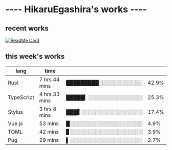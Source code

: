 # ---- HikaruEgashira's works ----

## recent works

[![ReadMe Card](https://github-readme-stats.vercel.app/api/pin/?username=twin-te&repo=twinte-front)](https://github.com/twin-te/twinte-front)

## this week's works

| lang        | time           |                       |        |
| ----------- | -------------- | --------------------- | ------ |
| Rust        | 7 hrs 44 mins  | █████████░░░░░░░░░░░░ |  42.9% |
| TypeScript  | 4 hrs 33 mins  | █████▎░░░░░░░░░░░░░░░ |  25.3% |
| Stylus      | 3 hrs 8 mins   | ███▋░░░░░░░░░░░░░░░░░ |  17.4% |
| Vue.js      | 53 mins        | █░░░░░░░░░░░░░░░░░░░░ |   4.9% |
| TOML        | 42 mins        | ▊░░░░░░░░░░░░░░░░░░░░ |   3.9% |
| Pug         | 29 mins        | ▌░░░░░░░░░░░░░░░░░░░░ |   2.7% |
